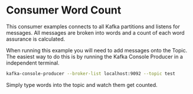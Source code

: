 Consumer Word Count
=====

This consumer examples connects to all Kafka partitions and listens for messages.
All messages are broken into words and a count of each word assurance is calculated.

When running this example you will need to add messages onto the Topic. The easiest way
to do this is by running the Kafka Console Producer in a independent terminal.

```bash
kafka-console-producer --broker-list localhost:9092 --topic test
```

Simply type words into the topic and watch them get counted.  
